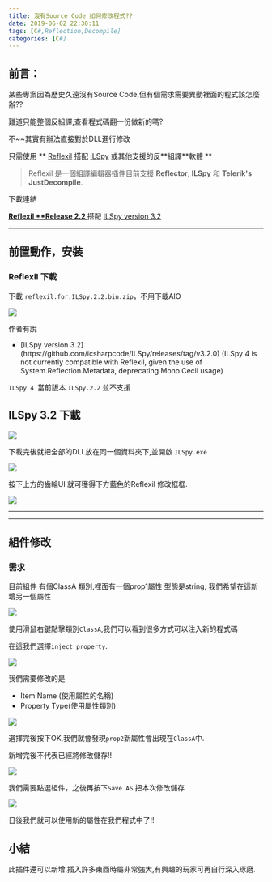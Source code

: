 ```yaml
---
title: 沒有Source Code 如何修改程式??
date: 2019-06-02 22:30:11
tags: [C#,Reflection,Decompile]
categories: [C#]
---
```


## 前言：

某些專案因為歷史久遠沒有Source Code,但有個需求需要異動裡面的程式該怎麼辦??

難道只能整個反組譯,查看程式碼翻一份做新的嗎?

不~~其實有辦法直接對於DLL進行修改

只需使用 ** [Reflexil](https://github.com/sailro/Reflexil) 搭配 [ILSpy](https://github.com/icsharpcode/ILSpy) 或其他支援的反**組譯​**軟體 **

> Reflexil 是一個組譯編輯器插件目前支援 **Reflector**, **ILSpy** 和 **Telerik's JustDecompile**. 

下載連結

[<strong itemprop="name">Reflexil **Release 2.2 </strong>](http://github.com/sailro/Reflexil/releases/tag/v2.2)搭配 [ILSpy version 3.2](https://github.com/icsharpcode/ILSpy/releases/tag/v3.2.0) 

-----

## 前置動作，安裝

### Reflexil 下載

下載 `reflexil.for.ILSpy.2.2.bin.zip`，不用下載AIO

![](https://dotblogsfile.blob.core.windows.net/user/九桃/68939397-ab27-4f33-9bff-a6e1fe570acb/1545445075_84536.png)

作者有說

*   <div class="note note--important">[ILSpy version 3.2](https://github.com/icsharpcode/ILSpy/releases/tag/v3.2.0) (ILSpy 4 is not currently compatible with Reflexil, given the use of System.Reflection.Metadata, deprecating Mono.Cecil usage)</div>

`ILSpy 4 `當前版本 `ILSpy.2.2` 並不支援

## ILSpy 3.2 下載

![](https://dotblogsfile.blob.core.windows.net/user/九桃/68939397-ab27-4f33-9bff-a6e1fe570acb/1545445185_3282.png)

下載完後就把全部的DLL放在同一個資料夾下,並開啟 `ILSpy.exe`

![](https://dotblogsfile.blob.core.windows.net/user/九桃/68939397-ab27-4f33-9bff-a6e1fe570acb/1545445435_24298.png)

按下上方的齒輪UI 就可獲得下方藍色的Reflexil 修改框框.

![](https://dotblogsfile.blob.core.windows.net/user/九桃/68939397-ab27-4f33-9bff-a6e1fe570acb/1545445493_79646.png)

-----
-----
## 組件修改

### 需求

目前組件 有個ClassA 類別,裡面有一個prop1屬性 型態是string, 我們希望在這新增另一個屬性

![](https://dotblogsfile.blob.core.windows.net/user/九桃/68939397-ab27-4f33-9bff-a6e1fe570acb/1545446072_21457.png)

使用滑鼠右鍵點擊類別`ClassA`,我們可以看到很多方式可以注入新的程式碼

在這我們選擇`inject property`. 

![](https://dotblogsfile.blob.core.windows.net/user/九桃/68939397-ab27-4f33-9bff-a6e1fe570acb/1545446266_25885.png)

我們需要修改的是

*   Item Name (使用屬性的名稱)
*   Property Type(使用屬性類別)

![](https://dotblogsfile.blob.core.windows.net/user/九桃/68939397-ab27-4f33-9bff-a6e1fe570acb/1545446422_66604.png)

選擇完後按下OK,我們就會發現`prop2`新屬性會出現在`ClassA`中.

<div class="note note--danger">新增完後不代表已經將修改儲存!!</div>

![](https://dotblogsfile.blob.core.windows.net/user/九桃/68939397-ab27-4f33-9bff-a6e1fe570acb/1545446504_58205.png)

我們需要點選組件，之後再按下`Save AS` 把本次修改儲存

![](https://dotblogsfile.blob.core.windows.net/user/九桃/68939397-ab27-4f33-9bff-a6e1fe570acb/1545446789_43637.png)

日後我們就可以使用新的屬性在我們程式中了!!

## 小結

此插件還可以新增,插入許多東西時屬非常強大,有興趣的玩家可再自行深入琢磨.

